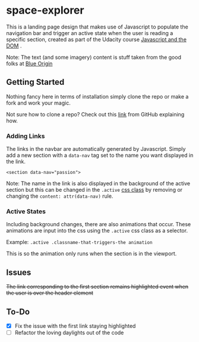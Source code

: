 # space-explorer

This is a landing page design that makes use of Javascript to populate the navigation bar and trigger an active state when the user is reading a specific section, created as part of the Udacity course [Javascript and the DOM](https://classroom.udacity.com/nanodegrees/nd0011/parts/68c70b08-c36e-4c48-97af-c84d77ddef5e)
.

Note: The text (and some imagery) content is stuff taken from the good folks at [Blue Origin](https://www.blueorigin.com/)

## Getting Started

Nothing fancy here in terms of installation simply clone the repo or make a fork and work your magic.

Not sure how to clone a repo? Check out this [link](https://help.github.com/en/github/creating-cloning-and-archiving-repositories/cloning-a-repository) from GitHub explaining how.

### Adding Links

The links in the navbar are automatically generated by Javascript. Simply add a new section with a `data-nav` tag set to the name you want displayed in the link.

`<section data-nav="passion">`

Note: The name in the link is also displayed in the background of the active section but this can be changed in the `.active` [css class](css/main.css) by removing or changing the `content: attr(data-nav)` rule.

### Active States

Including background changes, there are also animations that occur. These animations are input into the css using the `.active` css class as a selector.

Example: `.active .classname-that-triggers-the animation`

This is so the animation only runs when the section is in the viewport.

## Issues

~~The link corresponding to the first section remains highlighted event when the user is over the header element~~

## To-Do

- [x] Fix the issue with the first link staying highlighted
- [ ] Refactor the loving daylights out of the code
